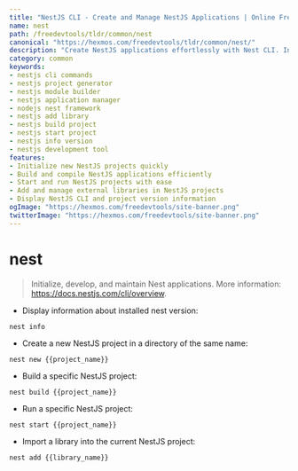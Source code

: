 ```yaml
---
title: "NestJS CLI - Create and Manage NestJS Applications | Online Free DevTools by Hexmos"
name: nest
path: /freedevtools/tldr/common/nest
canonical: "https://hexmos.com/freedevtools/tldr/common/nest/"
description: "Create NestJS applications effortlessly with Nest CLI. Initialize projects, build modules, and add libraries with a simple command. Free online tool, no registration required."
category: common
keywords:
- nestjs cli commands
- nestjs project generator
- nestjs module builder
- nestjs application manager
- nodejs nest framework
- nestjs add library
- nestjs build project
- nestjs start project
- nestjs info version
- nestjs development tool
features:
- Initialize new NestJS projects quickly
- Build and compile NestJS applications efficiently
- Start and run NestJS projects with ease
- Add and manage external libraries in NestJS projects
- Display NestJS CLI and project version information
ogImage: "https://hexmos.com/freedevtools/site-banner.png"
twitterImage: "https://hexmos.com/freedevtools/site-banner.png"
---
```


# nest

> Initialize, develop, and maintain Nest applications.
> More information: <https://docs.nestjs.com/cli/overview>.

- Display information about installed nest version:

`nest info`

- Create a new NestJS project in a directory of the same name:

`nest new {{project_name}}`

- Build a specific NestJS project:

`nest build {{project_name}}`

- Run a specific NestJS project:

`nest start {{project_name}}`

- Import a library into the current NestJS project:

`nest add {{library_name}}`
